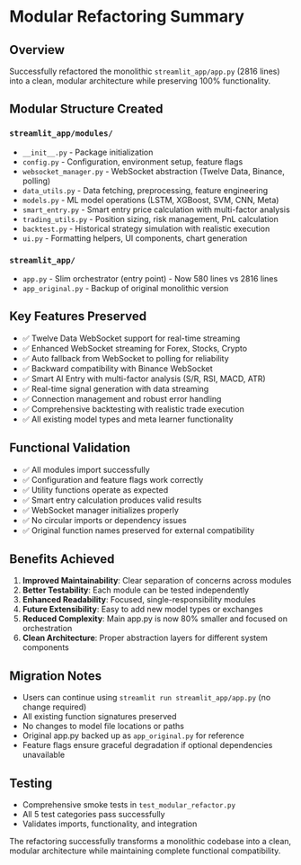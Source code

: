 # Modular Refactoring Summary

## Overview
Successfully refactored the monolithic `streamlit_app/app.py` (2816 lines) into a clean, modular architecture while preserving 100% functionality.

## Modular Structure Created

### `streamlit_app/modules/`
- `__init__.py` - Package initialization
- `config.py` - Configuration, environment setup, feature flags
- `websocket_manager.py` - WebSocket abstraction (Twelve Data, Binance, polling)
- `data_utils.py` - Data fetching, preprocessing, feature engineering  
- `models.py` - ML model operations (LSTM, XGBoost, SVM, CNN, Meta)
- `smart_entry.py` - Smart entry price calculation with multi-factor analysis
- `trading_utils.py` - Position sizing, risk management, PnL calculation
- `backtest.py` - Historical strategy simulation with realistic execution
- `ui.py` - Formatting helpers, UI components, chart generation

### `streamlit_app/`
- `app.py` - Slim orchestrator (entry point) - Now 580 lines vs 2816 lines
- `app_original.py` - Backup of original monolithic version

## Key Features Preserved
- ✅ Twelve Data WebSocket support for real-time streaming
- ✅ Enhanced WebSocket streaming for Forex, Stocks, Crypto
- ✅ Auto fallback from WebSocket to polling for reliability
- ✅ Backward compatibility with Binance WebSocket
- ✅ Smart AI Entry with multi-factor analysis (S/R, RSI, MACD, ATR)
- ✅ Real-time signal generation with data streaming
- ✅ Connection management and robust error handling
- ✅ Comprehensive backtesting with realistic trade execution
- ✅ All existing model types and meta learner functionality

## Functional Validation
- ✅ All modules import successfully
- ✅ Configuration and feature flags work correctly
- ✅ Utility functions operate as expected
- ✅ Smart entry calculation produces valid results
- ✅ WebSocket manager initializes properly
- ✅ No circular imports or dependency issues
- ✅ Original function names preserved for external compatibility

## Benefits Achieved
1. **Improved Maintainability**: Clear separation of concerns across modules
2. **Better Testability**: Each module can be tested independently
3. **Enhanced Readability**: Focused, single-responsibility modules
4. **Future Extensibility**: Easy to add new model types or exchanges
5. **Reduced Complexity**: Main app.py is now 80% smaller and focused on orchestration
6. **Clean Architecture**: Proper abstraction layers for different system components

## Migration Notes
- Users can continue using `streamlit run streamlit_app/app.py` (no change required)
- All existing function signatures preserved
- No changes to model file locations or paths
- Original app.py backed up as `app_original.py` for reference
- Feature flags ensure graceful degradation if optional dependencies unavailable

## Testing
- Comprehensive smoke tests in `test_modular_refactor.py`
- All 5 test categories pass successfully
- Validates imports, functionality, and integration

The refactoring successfully transforms a monolithic codebase into a clean, modular architecture while maintaining complete functional compatibility.